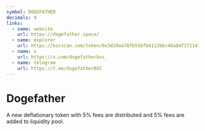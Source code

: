 ```yaml
---
symbol: DOGEFATHER
decimals: 9
links:
  - name: website
    url: https://dogefather.space/
  - name: explorer
    url: https://bscscan.com/token/0x3d29aa78fb558f84112bbc48a84f371147a920c9
  - name: x
    url: https://x.com/dogefatherbsc_
  - name: telegram
    url: https://t.me/dogefatherBSC
---
```


# Dogefather

A new deflationary token with 5% fees are distributed and 5% fees are added to liquidity pool.
